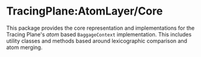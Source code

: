 # TracingPlane:AtomLayer/Core

This package provides the core representation and implementations for the Tracing Plane's *atom* based `BaggageContext` implementation.  This includes utility classes and methods based around lexicographic comparison and atom merging.